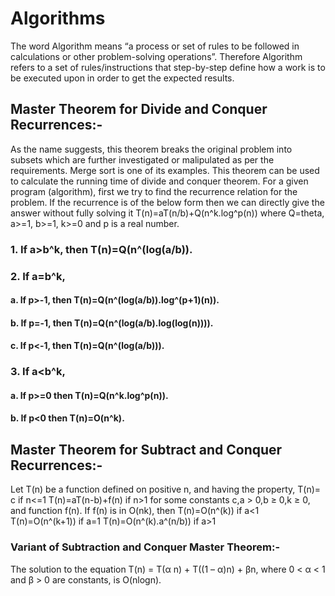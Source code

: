 # Algorithms
The word Algorithm means “a process or set of rules to be followed in calculations or other problem-solving operations”. Therefore Algorithm refers to a set of rules/instructions that step-by-step define how a work is to be executed upon in order to get the expected results.
## Master Theorem for Divide and Conquer Recurrences:-
As the name suggests, this theorem breaks the original problem into subsets which are further investigated or malipulated as per the requirements. Merge sort is one of its examples.
This theorem can be used to calculate the running time of divide and conquer theorem.
For a given program (algorithm), first we try to find the recurrence relation for the
problem. If the recurrence is of the below form then we can directly give the answer without fully
solving it T(n)=aT(n/b)+Q(n^k.log^p(n)) where Q=theta, a>=1, b>=1, k>=0 and p is a real number.
### 1. If a>b^k, then T(n)=Q(n^(log(a/b)).

### 2. If a=b^k,
#### a. If p>-1, then T(n)=Q(n^(log(a/b)).log^(p+1)(n)).
#### b. If p=-1, then T(n)=Q(n^(log(a/b).log(log(n)))).
#### c. If p<-1, then T(n)=Q(n^(log(a/b))).

### 3. If a<b^k,
#### a. If p>=0 then T(n)=Q(n^k.log^p(n)).
#### b. If p<0 then T(n)=O(n^k).

## Master Theorem for Subtract and Conquer Recurrences:-
Let T(n) be a function defined on positive n, and having the property,
T(n)= c if n<=1
T(n)=aT(n-b)+f(n) if n>1 for some constants c,a > 0,b ≥ 0,k ≥ 0, and function f(n). If f(n) is in O(nk), then
T(n)=O(n^(k)) if a<1
T(n)=O(n^(k+1)) if a=1
T(n)=O(n^(k).a^(n/b)) if a>1
### Variant of Subtraction and Conquer Master Theorem:-
The solution to the equation T(n) = T(α n) + T((1 – α)n) + βn, where 0 < α < 1 and β > 0 are
constants, is O(nlogn).


